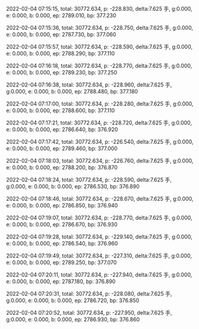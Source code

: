 2022-02-04 07:15:15, total: 30772.634, p: -228.830, delta:7.625 手, g:0.000, e: 0.000, b: 0.000, ep: 2789.010, bp: 377.230

2022-02-04 07:15:36, total: 30772.634, p: -228.750, delta:7.625 手, g:0.000, e: 0.000, b: 0.000, ep: 2787.730, bp: 377.060

2022-02-04 07:15:57, total: 30772.634, p: -228.590, delta:7.625 手, g:0.000, e: 0.000, b: 0.000, ep: 2788.290, bp: 377.110

2022-02-04 07:16:18, total: 30772.634, p: -228.770, delta:7.625 手, g:0.000, e: 0.000, b: 0.000, ep: 2789.230, bp: 377.250

2022-02-04 07:16:38, total: 30772.634, p: -228.960, delta:7.625 手, g:0.000, e: 0.000, b: 0.000, ep: 2788.480, bp: 377.180

2022-02-04 07:17:00, total: 30772.634, p: -228.280, delta:7.625 手, g:0.000, e: 0.000, b: 0.000, ep: 2788.600, bp: 377.110

2022-02-04 07:17:21, total: 30772.634, p: -228.720, delta:7.625 手, g:0.000, e: 0.000, b: 0.000, ep: 2786.640, bp: 376.920

2022-02-04 07:17:42, total: 30772.634, p: -226.540, delta:7.625 手, g:0.000, e: 0.000, b: 0.000, ep: 2789.460, bp: 377.000

2022-02-04 07:18:03, total: 30772.634, p: -226.760, delta:7.625 手, g:0.000, e: 0.000, b: 0.000, ep: 2788.200, bp: 376.870

2022-02-04 07:18:24, total: 30772.634, p: -228.590, delta:7.625 手, g:0.000, e: 0.000, b: 0.000, ep: 2786.530, bp: 376.890

2022-02-04 07:18:46, total: 30772.634, p: -228.670, delta:7.625 手, g:0.000, e: 0.000, b: 0.000, ep: 2786.850, bp: 376.940

2022-02-04 07:19:07, total: 30772.634, p: -228.770, delta:7.625 手, g:0.000, e: 0.000, b: 0.000, ep: 2786.670, bp: 376.930

2022-02-04 07:19:28, total: 30772.634, p: -229.140, delta:7.625 手, g:0.000, e: 0.000, b: 0.000, ep: 2786.540, bp: 376.960

2022-02-04 07:19:49, total: 30772.634, p: -227.310, delta:7.625 手, g:0.000, e: 0.000, b: 0.000, ep: 2789.250, bp: 377.070

2022-02-04 07:20:11, total: 30772.634, p: -227.940, delta:7.625 手, g:0.000, e: 0.000, b: 0.000, ep: 2787.180, bp: 376.890

2022-02-04 07:20:31, total: 30772.634, p: -228.080, delta:7.625 手, g:0.000, e: 0.000, b: 0.000, ep: 2786.720, bp: 376.850

2022-02-04 07:20:52, total: 30772.634, p: -227.950, delta:7.625 手, g:0.000, e: 0.000, b: 0.000, ep: 2786.930, bp: 376.860
